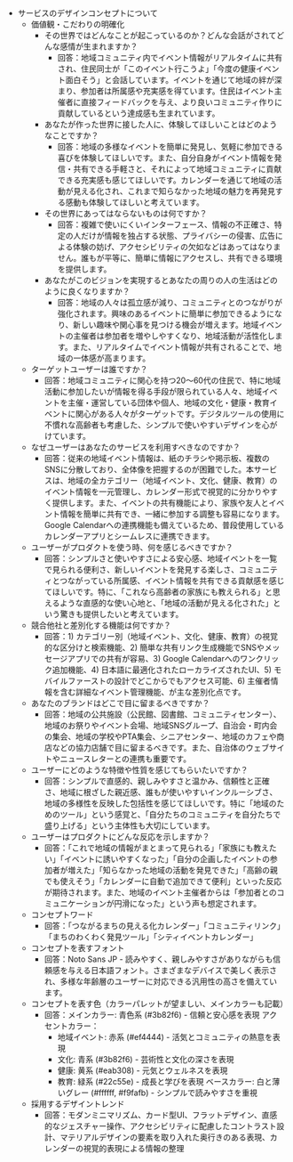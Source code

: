 * サービスのデザインコンセプトについて  
  * 価値観・こだわりの明確化  
    * その世界ではどんなことが起こっているのか？どんな会話がされてどんな感情が生まれますか？  
      * 回答：地域コミュニティ内でイベント情報がリアルタイムに共有され、住民同士が「このイベント行こうよ」「今度の健康イベント面白そう」と会話しています。イベントを通じて地域の絆が深まり、参加者は所属感や充実感を得ています。住民はイベント主催者に直接フィードバックを与え、より良いコミュニティ作りに貢献しているという達成感も生まれています。  
    * あなたが作った世界に接した人に、体験してほしいことはどのようなことですか？  
      * 回答：地域の多様なイベントを簡単に発見し、気軽に参加できる喜びを体験してほしいです。また、自分自身がイベント情報を発信・共有できる手軽さと、それによって地域コミュニティに貢献できる充実感も感じてほしいです。カレンダーを通じて地域の活動が見える化され、これまで知らなかった地域の魅力を再発見する感動も体験してほしいと考えています。  
    * その世界にあってはならないものは何ですか？  
      * 回答：複雑で使いにくいインターフェース、情報の不正確さ、特定の人だけが情報を独占する状態、プライバシーの侵害、広告による体験の妨げ、アクセシビリティの欠如などはあってはなりません。誰もが平等に、簡単に情報にアクセスし、共有できる環境を提供します。  
    * あなたがこのビジョンを実現するとあなたの周りの人の生活はどのように良くなりますか？  
      * 回答：地域の人々は孤立感が減り、コミュニティとのつながりが強化されます。興味のあるイベントに簡単に参加できるようになり、新しい趣味や関心事を見つける機会が増えます。地域イベントの主催者は参加者を増やしやすくなり、地域活動が活性化します。また、リアルタイムでイベント情報が共有されることで、地域の一体感が高まります。  
  * ターゲットユーザーは誰ですか？  
    * 回答：地域コミュニティに関心を持つ20〜60代の住民で、特に地域活動に参加したいが情報を得る手段が限られている人々、地域イベントを主催・運営している団体や個人、地域の文化・健康・教育イベントに関心がある人々がターゲットです。デジタルツールの使用に不慣れな高齢者も考慮した、シンプルで使いやすいデザインを心がけています。  
  * なぜユーザーはあなたのサービスを利用すべきなのですか？  
    * 回答：従来の地域イベント情報は、紙のチラシや掲示板、複数のSNSに分散しており、全体像を把握するのが困難でした。本サービスは、地域の全カテゴリー（地域イベント、文化、健康、教育）のイベント情報を一元管理し、カレンダー形式で視覚的に分かりやすく提供します。また、イベントの共有機能により、家族や友人とイベント情報を簡単に共有でき、一緒に参加する調整も容易になります。Google Calendarへの連携機能も備えているため、普段使用しているカレンダーアプリとシームレスに連携できます。  
  * ユーザーがプロダクトを使う時、何を感じるべきですか？  
    * 回答：シンプルさと使いやすさによる安心感、地域イベントを一覧で見られる便利さ、新しいイベントを発見する楽しさ、コミュニティとつながっている所属感、イベント情報を共有できる貢献感を感じてほしいです。特に、「これなら高齢者の家族にも教えられる」と思えるような直感的な使い心地と、「地域の活動が見える化された」という驚きも提供したいと考えています。  
  * 競合他社と差別化する機能は何ですか？  
    * 回答：1) カテゴリー別（地域イベント、文化、健康、教育）の視覚的な区分けと検索機能、2) 簡単な共有リンク生成機能でSNSやメッセージアプリでの共有が容易、3) Google Calendarへのワンクリック追加機能、4) 日本語に最適化されたローカライズされたUI、5) モバイルファーストの設計でどこからでもアクセス可能、6) 主催者情報を含む詳細なイベント管理機能、が主な差別化点です。  
  * あなたのブランドはどこで目に留まるべきですか？  
    * 回答：地域の公共施設（公民館、図書館、コミュニティセンター）、地域のお祭りやイベント会場、地域SNSグループ、自治会・町内会の集会、地域の学校やPTA集会、シニアセンター、地域のカフェや商店などの協力店舗で目に留まるべきです。また、自治体のウェブサイトやニュースレターとの連携も重要です。  
  * ユーザーにどのような特徴や性質を感じてもらいたいですか？  
    * 回答：シンプルで直感的、親しみやすさと温かみ、信頼性と正確さ、地域に根ざした親近感、誰もが使いやすいインクルーシブさ、地域の多様性を反映した包括性を感じてほしいです。特に「地域のためのツール」という感覚と、「自分たちのコミュニティを自分たちで盛り上げる」という主体性も大切にしています。  
  * ユーザーはプロダクトにどんな反応を示しますか？  
    * 回答：「これで地域の情報がまとまって見られる」「家族にも教えたい」「イベントに誘いやすくなった」「自分の企画したイベントの参加者が増えた」「知らなかった地域の活動を発見できた」「高齢の親でも使えそう」「カレンダーに自動で追加できて便利」といった反応が期待されます。また、地域のイベント主催者からは「参加者とのコミュニケーションが円滑になった」という声も想定されます。  
  * コンセプトワード  
    * 回答：「つながるまちの見える化カレンダー」「コミュニティリンク」「まちのわくわく発見ツール」「シティイベントカレンダー」  
  * コンセプトを表すフォント  
    * 回答：Noto Sans JP - 読みやすく、親しみやすさがありながらも信頼感を与える日本語フォント。さまざまなデバイスで美しく表示され、多様な年齢層のユーザーに対応できる汎用性の高さを備えています。  
  * コンセプトを表す色（カラーパレットが望ましい、メインカラーも記載）  
    * 回答：メインカラー: 青色系 (#3b82f6) - 信頼と安心感を表現
      アクセントカラー：
      - 地域イベント: 赤系 (#ef4444) - 活気とコミュニティの熱意を表現
      - 文化: 青系 (#3b82f6) - 芸術性と文化の深さを表現
      - 健康: 黄系 (#eab308) - 元気とウェルネスを表現
      - 教育: 緑系 (#22c55e) - 成長と学びを表現
      ベースカラー: 白と薄いグレー (#ffffff, #f9fafb) - シンプルで読みやすさを重視  
  * 採用するデザイントレンド  
    * 回答：モダンミニマリズム、カード型UI、フラットデザイン、直感的なジェスチャー操作、アクセシビリティに配慮したコントラスト設計、マテリアルデザインの要素を取り入れた奥行きのある表現、カレンダーの視覚的表現による情報の整理